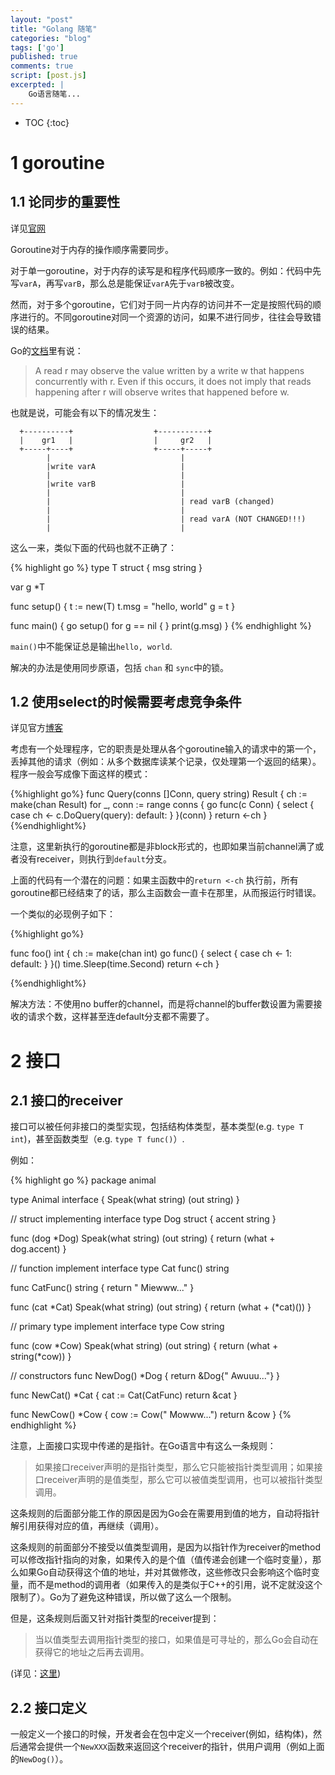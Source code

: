 ```yaml
---
layout: "post"
title: "Golang 随笔"
categories: "blog"
tags: ['go']
published: true
comments: true
script: [post.js]
excerpted: |
    Go语言随笔...
---
```


* TOC
{:toc}

# 1 goroutine

## 1.1 论同步的重要性

详见[官网](https://golang.org/ref/mem)

Goroutine对于内存的操作顺序需要同步。

对于单一goroutine，对于内存的读写是和程序代码顺序一致的。例如：代码中先写`varA`，再写`varB`，那么总是能保证`varA`先于`varB`被改变。

然而，对于多个goroutine，它们对于同一片内存的访问并不一定是按照代码的顺序进行的。不同goroutine对同一个资源的访问，如果不进行同步，往往会导致错误的结果。

Go的[文档](https://golang.org/ref/mem)里有说：

> A read r may observe the value written by a write w that happens concurrently with r. Even if this occurs, it does not imply that reads happening after r will observe writes that happened before w.

也就是说，可能会有以下的情况发生：

	  +----------+                  +-----------+
	  |    gr1   |                  |     gr2   |
	  +-----+----+                  +-----+-----+
			|                             |
			|write varA                   |
			|                             |
			|write varB                   |
			|                             |
			|                             | read varB (changed)
			|                             |
			|                             | read varA (NOT CHANGED!!!)
			|                             |


这么一来，类似下面的代码也就不正确了：

{% highlight go %}
type T struct {
	msg string
}

var g *T

func setup() {
	t := new(T)
	t.msg = "hello, world"
	g = t
}

func main() {
	go setup()
	for g == nil {
	}
	print(g.msg)
}
{% endhighlight %}

`main()`中不能保证总是输出`hello, world`.

解决的办法是使用同步原语，包括 `chan` 和 `sync`中的锁。

## 1.2 使用select的时候需要考虑竞争条件

详见官方[博客](https://blog.golang.org/go-concurrency-patterns-timing-out-and)

考虑有一个处理程序，它的职责是处理从各个goroutine输入的请求中的第一个，丢掉其他的请求（例如：从多个数据库读某个记录，仅处理第一个返回的结果）。程序一般会写成像下面这样的模式：

{%highlight go%}
func Query(conns []Conn, query string) Result {
    ch := make(chan Result)
    for _, conn := range conns {
        go func(c Conn) {
            select {
            case ch <- c.DoQuery(query):
            default:
            }
        }(conn)
    }
    return <-ch
}
{%endhighlight%}

注意，这里新执行的goroutine都是非block形式的，也即如果当前channel满了或者没有receiver，则执行到`default`分支。

上面的代码有一个潜在的问题：如果主函数中的`return <-ch` 执行前，所有goroutine都已经结束了的话，那么主函数会一直卡在那里，从而报运行时错误。

一个类似的必现例子如下：

{%highlight go%}

func foo() int {
	ch := make(chan int)
	go func() {
		select {
		case ch <- 1:
		default:
		}
	}()
	time.Sleep(time.Second)
	return <-ch
}

{%endhighlight%}

解决方法：不使用no buffer的channel，而是将channel的buffer数设置为需要接收的请求个数，这样甚至连default分支都不需要了。

# 2 接口

## 2.1 接口的receiver

接口可以被任何非接口的类型实现，包括结构体类型，基本类型(e.g. `type T int`)，甚至函数类型（e.g. `type T func()`）.

例如：

{% highlight go %}
package animal

type Animal interface {
	Speak(what string) (out string)
}

// struct implementing interface
type Dog struct {
	accent string
}

func (dog *Dog) Speak(what string) (out string) {
	return (what + dog.accent)
}

// function implement interface
type Cat func() string

func CatFunc() string {
	return " Miewww..."
}

func (cat *Cat) Speak(what string) (out string) {
	return (what + (*cat)())
}

// primary type implement interface
type Cow string

func (cow *Cow) Speak(what string) (out string) {
	return (what + string(*cow))
}

// constructors
func NewDog() *Dog {
	return &Dog{" Awuuu..."}
}

func NewCat() *Cat {
	cat := Cat(CatFunc)
	return &cat
}

func NewCow() *Cow {
	cow := Cow(" Mowww...")
	return &cow
}
{% endhighlight %}

注意，上面接口实现中传递的是指针。在Go语言中有这么一条规则：
> 如果接口receiver声明的是指针类型，那么它只能被指针类型调用；如果接口receiver声明的是值类型，那么它可以被值类型调用，也可以被指针类型调用。

这条规则的后面部分能工作的原因是因为Go会在需要用到值的地方，自动将指针解引用获得对应的值，再继续（调用）。

这条规则的前面部分不接受以值类型调用，是因为以指针作为receiver的method可以修改指针指向的对象，如果传入的是个值（值传递会创建一个临时变量），那么如果Go自动获得这个值的地址，并对其做修改，这些修改只会影响这个临时变量，而不是method的调用者（如果传入的是类似于C++的引用，说不定就没这个限制了）。Go为了避免这种错误，所以做了这么一个限制。

但是，这条规则后面又针对指针类型的receiver提到：

> 当以值类型去调用指针类型的接口，如果值是可寻址的，那么Go会自动在获得它的地址之后再去调用。

(详见：[这里](https://golang.org/doc/effective_go.html#pointers_vs_values))

## 2.2 接口定义

一般定义一个接口的时候，开发者会在包中定义一个receiver(例如，结构体)，然后通常会提供一个`NewXXX`函数来返回这个receiver的指针，供用户调用（例如上面的`NewDog()`）。
